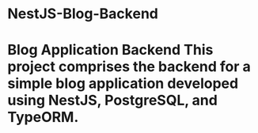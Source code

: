 # NestJS-Blog-Backend
# Blog Application Backend  This project comprises the backend for a simple blog application developed using NestJS, PostgreSQL, and TypeORM.
